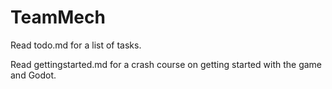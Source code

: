 # TeamMech

Read todo.md for a list of tasks.

Read gettingstarted.md for a crash course on getting started with the game and Godot.
